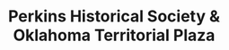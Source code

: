 ---
layout: repo
title: "Perkins Historical Society & Oklahoma Territorial Plaza"
id: 24588
permalink: repos/24588/
---